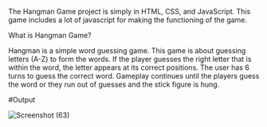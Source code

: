 The Hangman Game project is simply in HTML, CSS, and JavaScript. This game includes a lot of javascript for making the functioning of the game.

What is Hangman Game?

Hangman is a simple word guessing game. This game is about guessing letters (A-Z) to form the words. If the player guesses the right letter that
is within the word, the letter appears at its correct positions. The user has 6 turns to guess the correct word. Gameplay continues until the players 
guess the word or they run out of guesses and the stick figure is hung.

#Output 

![Screenshot (63)](https://github.com/krishnnaa15/krishnnaa15/assets/141332207/f1febe16-7dde-4406-b4c4-8a4615fdeb34)
